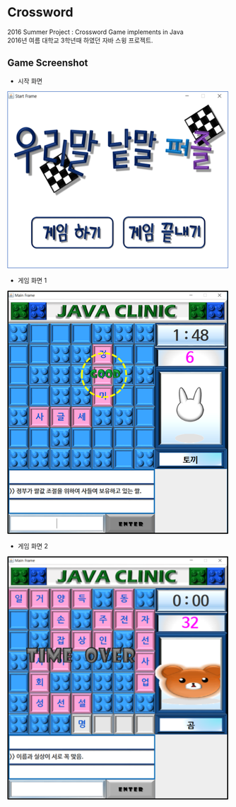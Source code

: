<bold><h1>Crossword</h1></bold>
2016 Summer Project : Crossword Game implements in Java<br>
2016년 여름 대학교 3학년때 하였던 자바 스윙 프로젝트.

<bold><h2>Game Screenshot</h2></bold>

- 시작 화면
<img src="./README_Image/game1_Image.png" width="500" height="400"/>

- 게임 화면 1
<img src="./README_Image/game2_Image.png" width="500" height="550"/>

- 게임 화면 2
<img src="./README_Image/game3_Image.png" width="500" height="550"/>